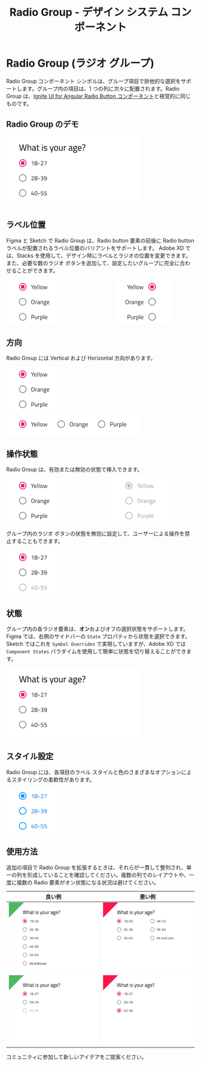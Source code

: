 ﻿---
title: Radio Group -  デザイン システム コンポーネント
_description: Radio Group コンポーネント シンボルは、一連のオプションで排他的な選択のメカニズムを提供します。
_keywords: Design Systems, Design Systems UX, UI キット, Figma, Figma to Angular, Figma からコードをエクスポート, Figma to HTML, Figma UI キット, Sketch, Ignite UI for Angular, Sketch to Angular, Angular, Angular デザイン システム, Sketch からコードをエクスポート, Angular 用のデザイン キット, Sketch HTML, Sketch to HTML, Sketch UI キット, Adobe XD, Adobe XD to Angular, Adobe XD からコードをエクスポート, Adobe XD to HTML, Adobe XD UI キット
_language: ja
---

# Radio Group (ラジオ グループ)

Radio Group コンポーネント シンボルは、グループ項目で排他的な選択をサポートします。グループ内の項目は、1 つの列に次々に配置されます。Radio Group は、[Ignite UI for Angular Radio Button コンポーネント](https://jp.infragistics.com/products/ignite-ui-angular/angular/components/radio_button.html)と視覚的に同じものです。

## Radio Group のデモ

<img class="responsive-img" src="../images/radiogroup_demo.png" srcset="../images/radiogroup_demo@2x.png 2x" />

## ラベル位置

Figma と Sketch で Radio Group は、Radio button 要素の前後に Radio button ラベルが配置されるラベル位置のバリアントをサポートします。
Adobe XD では、Stacks を使用して、デザイン時にラベルとラジオの位置を変更できます。また、必要な数のラジオ ボタンを追加して、設定したいグループに完全に合わせることができます。

<img class="responsive-img" src="../images/radiogroup_enabled_state.png" srcset="../images/radiogroup_enabled_state@2x.png 2x" />          
<img class="responsive-img" src="../images/radiogroup_enabled_labels_before.png" srcset="../images/radiogroup_enabled_labels_before@2x.png 2x" />

## 方向

Radio Group には Vertical および Horizontal 方向があります。

<img class="responsive-img" src="../images/radiogroup_enabled_state.png" srcset="../images/radiogroup_enabled_state@2x.png 2x" />          
<img class="responsive-img" src="../images/radiogroup_horizontal.png" srcset="../images/radiogroup_horizontal@2x.png 2x" />

## 操作状態

Radio Group は、有効または無効の状態で挿入できます。

<img class="responsive-img" src="../images/radiogroup_enabled_state.png" srcset="../images/radiogroup_enabled_state@2x.png 2x" />          
<img class="responsive-img" src="../images/radiogroup_disabled_state.png" srcset="../images/radiogroup_disabled_state@2x.png 2x" />
<div class="divider--half"></div>
<div class="divider--half"></div>
<div class="divider--half"></div>

グループ内のラジオ ボタンの状態を無効に設定して、ユーザーによる操作を禁止することもできます。

<img class="responsive-img" src="../images/radiogroup_states.png" srcset="../images/radiogroup_states@2x.png 2x" />

## 状態

グループ内の各ラジオ要素は、**オン**およびオフの選択状態をサポートします。Figma では、右側のサイドバーの `State` プロパティから状態を選択できます。Sketch ではこれを `Symbol Overrides` で実現していますが、Adobe XD では `Component States` パラダイムを使用して簡単に状態を切り替えることができます。

<img class="responsive-img" src="../images/radiogroup_demo.png" srcset="../images/radiogroup_demo@2x.png 2x" />

## スタイル設定

Radio Group には、各項目のラベル スタイルと色のさまざまなオプションによるスタイリングの柔軟性があります。

<img class="responsive-img" src="../images/radiogroup_styling.png" srcset="../images/radiogroup_styling@2x.png 2x" />

## 使用方法

追加の項目で Radio Group を拡張するときは、それらが一貫して整列され、単一の列を形成していることを確認してください。複数の列でのレイアウトや、一度に複数の Radio 要素がオン状態になる状況は避けてください。

| 良い例                                                                                     | 悪い例                                                                                      |
| -------------------------------------------------------------------------------------- | ------------------------------------------------------------------------------------------ |
| <img class="responsive-img" src="../images/radiogroup_do1.png" srcset="../images/radiogroup_do1@2x.png 2x" /> | <img class="responsive-img" src="../images/radiogroup_dont1.png" srcset="../images/radiogroup_dont1@2x.png 2x" /> |
| <img class="responsive-img" src="../images/radiogroup_do2.png" srcset="../images/radiogroup_do2@2x.png 2x" /> | <img class="responsive-img" src="../images/radiogroup_dont2.png" srcset="../images/radiogroup_dont2@2x.png 2x" /> |

コミュニティに参加して新しいアイデアをご提案ください。
